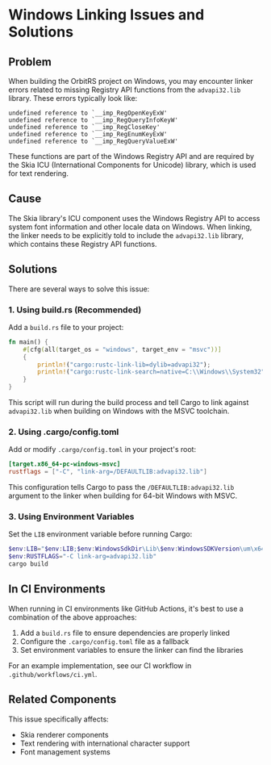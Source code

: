 # Windows Linking Issues and Solutions

## Problem

When building the OrbitRS project on Windows, you may encounter linker errors related to missing Registry API functions from the `advapi32.lib` library. These errors typically look like:

```
undefined reference to `__imp_RegOpenKeyExW'
undefined reference to `__imp_RegQueryInfoKeyW'
undefined reference to `__imp_RegCloseKey'
undefined reference to `__imp_RegEnumKeyExW'
undefined reference to `__imp_RegQueryValueExW'
```

These functions are part of the Windows Registry API and are required by the Skia ICU (International Components for Unicode) library, which is used for text rendering.

## Cause

The Skia library's ICU component uses the Windows Registry API to access system font information and other locale data on Windows. When linking, the linker needs to be explicitly told to include the `advapi32.lib` library, which contains these Registry API functions.

## Solutions

There are several ways to solve this issue:

### 1. Using build.rs (Recommended)

Add a `build.rs` file to your project:

```rust
fn main() {
    #[cfg(all(target_os = "windows", target_env = "msvc"))]
    {
        println!("cargo:rustc-link-lib=dylib=advapi32");
        println!("cargo:rustc-link-search=native=C:\\Windows\\System32");
    }
}
```

This script will run during the build process and tell Cargo to link against `advapi32.lib` when building on Windows with the MSVC toolchain.

### 2. Using .cargo/config.toml

Add or modify `.cargo/config.toml` in your project's root:

```toml
[target.x86_64-pc-windows-msvc]
rustflags = ["-C", "link-arg=/DEFAULTLIB:advapi32.lib"]
```

This configuration tells Cargo to pass the `/DEFAULTLIB:advapi32.lib` argument to the linker when building for 64-bit Windows with MSVC.

### 3. Using Environment Variables

Set the `LIB` environment variable before running Cargo:

```powershell
$env:LIB="$env:LIB;$env:WindowsSdkDir\Lib\$env:WindowsSDKVersion\um\x64"
$env:RUSTFLAGS="-C link-arg=advapi32.lib"
cargo build
```

## In CI Environments

When running in CI environments like GitHub Actions, it's best to use a combination of the above approaches:

1. Add a `build.rs` file to ensure dependencies are properly linked
2. Configure the `.cargo/config.toml` file as a fallback
3. Set environment variables to ensure the linker can find the libraries

For an example implementation, see our CI workflow in `.github/workflows/ci.yml`.

## Related Components

This issue specifically affects:
- Skia renderer components
- Text rendering with international character support
- Font management systems
